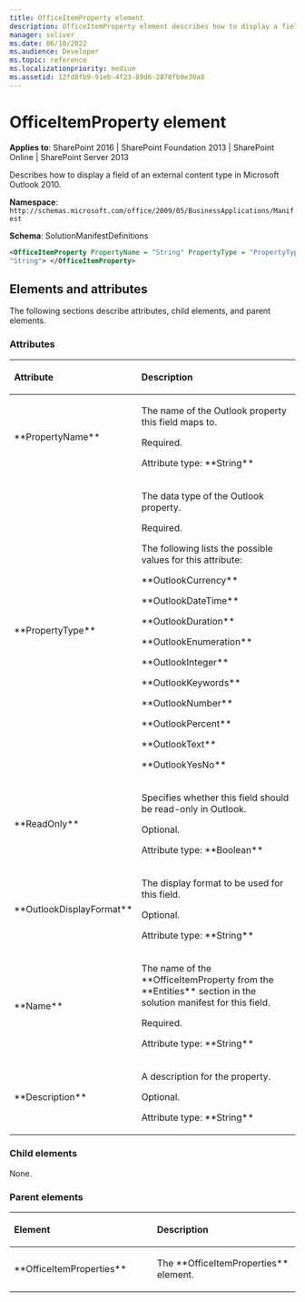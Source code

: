 ```yaml
---
title: OfficeItemProperty element
description: OfficeItemProperty element describes how to display a field of an external content type in Microsoft Outlook 2010.
manager: soliver
ms.date: 06/10/2022
ms.audience: Developer
ms.topic: reference
ms.localizationpriority: medium
ms.assetid: 12fd8fb9-91eb-4f23-89d6-2870fb9e30a8
---
```


# OfficeItemProperty element

**Applies to**: SharePoint 2016 | SharePoint Foundation 2013 | SharePoint Online | SharePoint Server 2013

Describes how to display a field of an external content type in Microsoft Outlook 2010.

**Namespace**: `http://schemas.microsoft.com/office/2009/05/BusinessApplications/Manifest`

**Schema**: SolutionManifestDefinitions

```XML
<OfficeItemProperty PropertyName = "String" PropertyType = "PropertyType" ReadOnly = "Bolean" OutlookDisplayFormat = "String" Name = "String" Description =
"String"> </OfficeItemProperty>
```

## Elements and attributes

The following sections describe attributes, child elements, and parent elements.

### Attributes

<table>
<colgroup>
<col width="20%" />
<col width="80%" />
</colgroup>
<thead>
<tr class="header">
<th align="left"><p>Attribute</p></th>
<th align="left"><p>Description</p></th>
</tr>
</thead>
<tbody>
<tr class="odd">
<td align="left"><p>**PropertyName**</p></td>
<td align="left"><p>The name of the Outlook property this field maps to.</p>
<p>Required.</p>
<p>Attribute type: **String**</p></td>
</tr>
<tr class="even">
<td align="left"><p>**PropertyType**</p></td>
<td align="left"><p>The data type of the Outlook property.</p>
<p>Required.</p>
<p>The following lists the possible values for this attribute:</p>
<p>**OutlookCurrency**</p>
<p>**OutlookDateTime**</p>
<p>**OutlookDuration**</p>
<p>**OutlookEnumeration**</p>
<p>**OutlookInteger**</p>
<p>**OutlookKeywords**</p>
<p>**OutlookNumber**</p>
<p>**OutlookPercent**</p>
<p>**OutlookText**</p>
<p>**OutlookYesNo**</p></td>
</tr>
<tr class="odd">
<td align="left"><p>**ReadOnly**</p></td>
<td align="left"><p>Specifies whether this field should be read-only in Outlook.</p>
<p>Optional.</p>
<p>Attribute type: **Boolean**</p></td>
</tr>
<tr class="even">
<td align="left"><p>**OutlookDisplayFormat**</p></td>
<td align="left"><p>The display format to be used for this field.</p>
<p>Optional.</p>
<p>Attribute type: **String**</p></td>
</tr>
<tr class="odd">
<td align="left"><p>**Name**</p></td>
<td align="left"><p>The name of the **OfficeItemProperty</span> from the **Entities** section in the solution manifest for this field.</p>
<p>Required.</p>
<p>Attribute type: **String**</p></td>
</tr>
<tr class="even">
<td align="left"><p>**Description**</p></td>
<td align="left"><p>A description for the property.</p>
<p>Optional.</p>
<p>Attribute type: **String**</p></td>
</tr>
</tbody>
</table>

### Child elements

None.

### Parent elements

<table>
<colgroup>
<col width="50%" />
<col width="50%" />
</colgroup>
<thead>
<tr class="header">
<th align="left"><p>Element</p></th>
<th align="left"><p>Description</p></th>
</tr>
</thead>
<tbody>
<tr class="odd">
<td align="left"><p>**OfficeItemProperties**</p></td>
<td align="left"><p>The **OfficeItemProperties** element.</p></td>
</tr>
</tbody>
</table>

<br/>

<br/>
